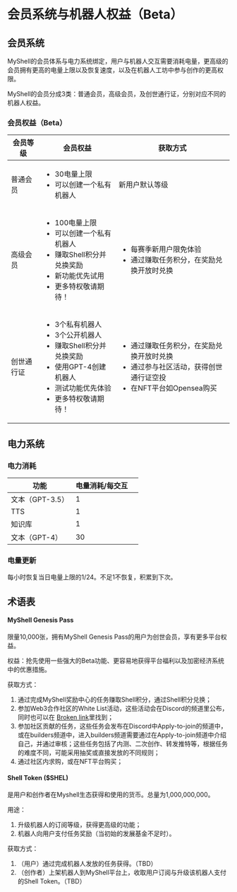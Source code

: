 # 会员系统与机器人权益（Beta）

## 会员系统

MyShell的会员体系与电力系统绑定，用户与机器人交互需要消耗电量，更高级的会员拥有更高的电量上限以及恢复速度，以及在机器人工坊中参与创作的更高权限。

MyShell的会员分成3类：普通会员，高级会员，及创世通行证，分别对应不同的机器人权益。

### 会员权益（Beta）

| 会员等级  | 会员权益                                                                                                                        | 获取方式                                                                                      |
| ----- | --------------------------------------------------------------------------------------------------------------------------- | ----------------------------------------------------------------------------------------- |
| 普通会员  | <ul><li>30电量上限</li><li>可以创建一个私有机器人</li></ul>                                                                                | 新用户默认等级                                                                                   |
| 高级会员  | <ul><li>100电量上限</li><li>可以创建一个私有机器人</li><li>赚取Shell积分并兑换奖励</li><li>新功能优先试用</li><li>更多特权敬请期待！</li></ul>                      | <ul><li>每赛季新用户限免体验</li><li>通过赚取任务积分，在奖励兑换开放时兑换</li></ul>                                  |
| 创世通行证 | <ul><li>3个私有机器人 </li><li>3个公开机器人 </li><li>赚取Shell积分并兑换奖励</li><li>使用GPT-4创建机器人 </li><li>测试功能优先体验</li><li>更多特权敬请期待！</li></ul> | <ul><li>通过赚取任务积分，在奖励兑换开放时兑换</li><li>通过参与社区活动，获得创世通行证空投</li><li>在NFT平台如Opensea购买</li></ul> |

## 电力系统

### 电力消耗

<table><thead><tr><th>功能</th><th>电量消耗/每交互</th><th data-hidden></th></tr></thead><tbody><tr><td>文本（GPT-3.5）</td><td>1</td><td></td></tr><tr><td>TTS</td><td>1</td><td></td></tr><tr><td>知识库</td><td>1</td><td></td></tr><tr><td>文本（GPT-4）</td><td>30</td><td></td></tr></tbody></table>

### 电量更新

每小时恢复当日电量上限的1/24。不足1不恢复，积累到下次。

## 术语表

#### MyShell Genesis Pass

限量10,000张，拥有MyShell Genesis Pass的用户为创世会员，享有更多平台权益。

权益：抢先使用一些强大的Beta功能、更容易地获得平台福利以及加密经济系统中的优惠措施。

获取方式：

1. 通过完成MyShell奖励中心的任务赚取Shell积分，通过Shell积分兑换；
2. 参加Web3合作社区的White List活动，这些活动会在Discord的频道里公布，同时也可以在 [Broken link](broken-reference "mention")里找到；
3. 参加社区贡献的任务，这些任务会发布在Discord中Apply-to-join的频道中，或在builders频道中，进入builders频道需要通过在Apply-to-join频道中介绍自己，并通过审核；这些任务包括了内测、二次创作、转发推特等，根据任务的难度不同，可能采用抽奖或直接发放的不同规则；
4. 通过社区内求购，或在NFT平台购买；

#### Shell Token ($SHEL)

是用户和创作者在Myshell生态获得和使用的货币。总量为1,000,000,000。

用途：

1. 升级机器人的订阅等级，获得更高级的功能；
2. 机器人向用户支付任务奖励（当初始的发展基金不足时）。

获取方式：

1. （用户）通过完成机器人发放的任务获得。（TBD）
2. （创作者）上架机器人到MyShell平台上，收取用户订阅与升级该机器人支付的Shell Token。（TBD）

